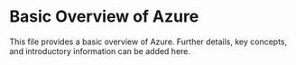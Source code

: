 # Basic Overview of Azure

This file provides a basic overview of Azure.
Further details, key concepts, and introductory information can be added here.
